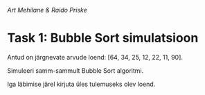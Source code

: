 *Art Mehilane & Raido Priske*
# Task 1: Bubble Sort simulatsioon

Antud on järgnevate arvude loend: [64, 34, 25, 12, 22, 11, 90]. 

Simuleeri samm-sammult Bubble Sort algoritmi. 

Iga läbimise järel kirjuta üles tulemuseks olev loend.
